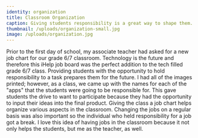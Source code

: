 ```yaml
---
identity: organization
title: Classroom Organization
caption: Giving students responsibility is a great way to shape them.
thumbnail: /uploads/organization-small.jpg
image: /uploads/organization.jpg
---
```



Prior to the first day of school, my associate teacher had asked for a new job chart for our grade 6/7 classroom. Technology is the future and therefore this iHelp job board was the perfect addition to the tech filled grade 6/7 class. Providing students with the opportunity to hold responsibility to a task prepares them for the future. I had all of the images printed; however, as a class, we came up with the names for each of the "apps" that the students were going to be responsible for. This gave students the drive to want to participate because they had the opportunity to input their ideas into the final product. Giving the class a job chart helps organize various aspects in the classroom. Changing the jobs on a regular basis was also important so the individual who held responsibility for a job got a break. I love this idea of having jobs in the classroom because it not only helps the students, but me as the teacher, as well.